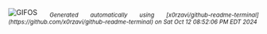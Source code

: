<div align="justify">
<picture>
    <source media="(prefers-color-scheme: dark)" srcset="https://i.ibb.co/gFVfqKc/output-gif.gif">
    <source media="(prefers-color-scheme: light)" srcset="https://i.ibb.co/gFVfqKc/output-gif.gif">
    <img alt="GIFOS" src="https://i.ibb.co/gFVfqKc/output-gif.gif">
</picture>
<sub><i>Generated automatically using [x0rzavi/github-readme-terminal](https://github.com/x0rzavi/github-readme-terminal) on Sat Oct 12 08:52:06 PM EDT 2024</i></sub>
</div>

<!--  -->